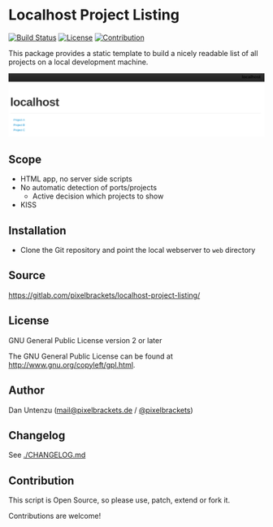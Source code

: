 # Localhost Project Listing

[![Build Status](https://img.shields.io/gitlab/pipeline/pixelbrackets/localhost-project-listing?style=flat-square)](https://gitlab.com/pixelbrackets/localhost-project-listing/pipelines)
[![License](https://img.shields.io/badge/license-gpl--2.0--or--later-blue.svg?style=flat-square)](https://spdx.org/licenses/GPL-2.0-or-later.html)
[![Contribution](https://img.shields.io/badge/contributions_welcome-%F0%9F%94%B0-brightgreen.svg?labelColor=brightgreen&style=flat-square)](https://gitlab.com/pixelbrackets/localhost-project-listing/-/blob/master/CONTRIBUTING.md)

This package provides a static template to build a nicely readable
list of all projects on a local development machine.

![Screenshot](./docs/screenshot.png)

## Scope

- HTML app, no server side scripts
- No automatic detection of ports/projects
  - Active decision which projects to show
- KISS

## Installation

- Clone the Git repository and point the local webserver to `web` directory

## Source

https://gitlab.com/pixelbrackets/localhost-project-listing/

## License

GNU General Public License version 2 or later

The GNU General Public License can be found at http://www.gnu.org/copyleft/gpl.html.

## Author

Dan Untenzu (<mail@pixelbrackets.de> / [@pixelbrackets](https://pixelbrackets.de))

## Changelog

See [./CHANGELOG.md](CHANGELOG.md)

## Contribution

This script is Open Source, so please use, patch, extend or fork it.

Contributions are welcome!
